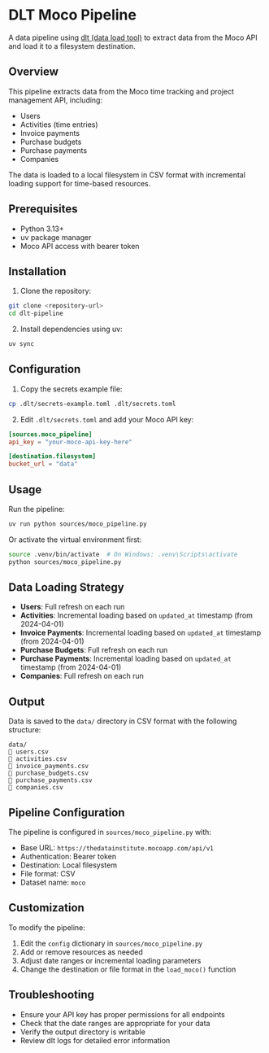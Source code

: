 # DLT Moco Pipeline

A data pipeline using [dlt (data load tool)](https://dlthub.com/) to extract data from the Moco API and load it to a filesystem destination.

## Overview

This pipeline extracts data from the Moco time tracking and project management API, including:
- Users
- Activities (time entries)
- Invoice payments  
- Purchase budgets
- Purchase payments
- Companies

The data is loaded to a local filesystem in CSV format with incremental loading support for time-based resources.

## Prerequisites

- Python 3.13+
- uv package manager
- Moco API access with bearer token

## Installation

1. Clone the repository:
```bash
git clone <repository-url>
cd dlt-pipeline
```

2. Install dependencies using uv:
```bash
uv sync
```

## Configuration

1. Copy the secrets example file:
```bash
cp .dlt/secrets-example.toml .dlt/secrets.toml
```

2. Edit `.dlt/secrets.toml` and add your Moco API key:
```toml
[sources.moco_pipeline]
api_key = "your-moco-api-key-here"

[destination.filesystem]
bucket_url = "data"
```

## Usage

Run the pipeline:
```bash
uv run python sources/moco_pipeline.py
```

Or activate the virtual environment first:
```bash
source .venv/bin/activate  # On Windows: .venv\Scripts\activate
python sources/moco_pipeline.py
```

## Data Loading Strategy

- **Users**: Full refresh on each run
- **Activities**: Incremental loading based on `updated_at` timestamp (from 2024-04-01)
- **Invoice Payments**: Incremental loading based on `updated_at` timestamp (from 2024-04-01)
- **Purchase Budgets**: Full refresh on each run
- **Purchase Payments**: Incremental loading based on `updated_at` timestamp (from 2024-04-01)
- **Companies**: Full refresh on each run

## Output

Data is saved to the `data/` directory in CSV format with the following structure:
```
data/
   users.csv
   activities.csv
   invoice_payments.csv
   purchase_budgets.csv
   purchase_payments.csv
   companies.csv
```

## Pipeline Configuration

The pipeline is configured in `sources/moco_pipeline.py` with:
- Base URL: `https://thedatainstitute.mocoapp.com/api/v1`
- Authentication: Bearer token
- Destination: Local filesystem
- File format: CSV
- Dataset name: `moco`

## Customization

To modify the pipeline:
1. Edit the `config` dictionary in `sources/moco_pipeline.py`
2. Add or remove resources as needed
3. Adjust date ranges or incremental loading parameters
4. Change the destination or file format in the `load_moco()` function

## Troubleshooting

- Ensure your API key has proper permissions for all endpoints
- Check that the date ranges are appropriate for your data
- Verify the output directory is writable
- Review dlt logs for detailed error information